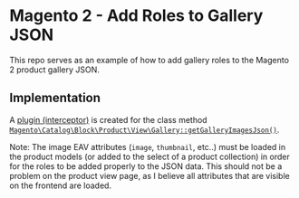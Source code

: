 # Magento 2 - Add Roles to Gallery JSON

This repo serves as an example of how to add gallery roles to the Magento 2 product gallery JSON.

## Implementation

A [plugin (interceptor)](https://devdocs.magento.com/guides/v2.2/extension-dev-guide/plugins.html) is created for the class method [`Magento\Catalog\Block\Product\View\Gallery::getGalleryImagesJson()`](https://github.com/magento/magento2/blob/2.3-develop/app/code/Magento/Catalog/Block/Product/View/Gallery.php#L135). 

Note:
The image EAV attributes (`image`, `thumbnail`, etc..) must be loaded in the product models (or added to the select of a product collection) in order for the roles to be added properly to the JSON data. This should not be a problem on the product view page, as I believe all attributes that are visible on the frontend are loaded. 
